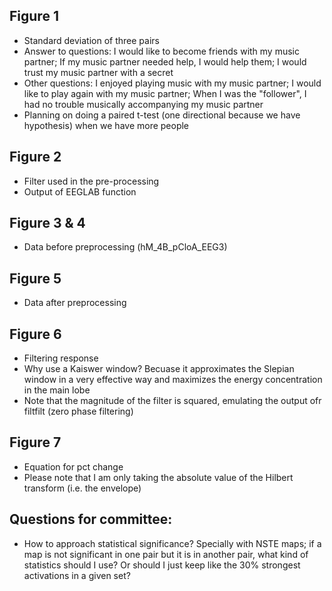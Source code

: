 ## Figure 1
* Standard deviation of three pairs
* Answer to questions: I would like to become friends with my music partner; If my music partner needed help, I would help them; I would trust my music partner with a secret
* Other questions: I enjoyed playing music with my music partner; I would like to play again with my music partner; When I was the "follower", I had no trouble musically accompanying my music partner
* Planning on doing a paired t-test (one directional because we have hypothesis) when we have more people


## Figure 2
* Filter used in the pre-processing
* Output of EEGLAB function

## Figure 3 & 4
* Data before preprocessing (hM_4B_pCloA_EEG3)

## Figure 5
* Data after preprocessing


## Figure 6
* Filtering response
* Why use a Kaiswer window? Becuase it approximates the Slepian window in a very effective way and maximizes the energy concentration in the main lobe
* Note that the magnitude of the filter is squared, emulating the output ofr filtfilt (zero phase filtering)


## Figure 7
* Equation for pct change
* Please note that I am only taking the absolute value of the Hilbert transform (i.e. the envelope)



## Questions for committee:
* How to approach statistical significance? Specially with NSTE maps; if a map is not significant in one pair but it is in another pair, what kind of statistics should I use? Or should I just keep like the 30% strongest activations in a given set? 




